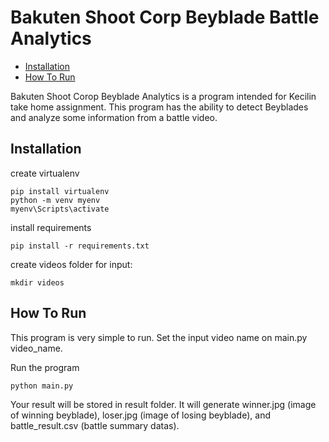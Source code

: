 # Bakuten Shoot Corp Beyblade Battle Analytics
- [Installation](<#installation>)
- [How To Run](<#how-to-run>)

 Bakuten Shoot Corop Beyblade Analytics is a program intended for Kecilin take home assignment. This program has the ability to detect Beyblades and analyze some information from a battle video.

 ## Installation 
 create virtualenv
 ```
 pip install virtualenv
 python -m venv myenv
 myenv\Scripts\activate
 ```

 install requirements
 ```
 pip install -r requirements.txt
 ```
 create videos folder for input:
 ```
 mkdir videos
 ```

 ## How To Run
 This program is very simple to run. Set the input video name on main.py video_name.

 Run the program
 ```
 python main.py
 ```

 Your result will be stored in result folder. It will generate winner.jpg (image of winning beyblade), loser.jpg (image of losing beyblade), and battle_result.csv (battle summary datas).